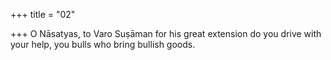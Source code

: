 +++
title = "02"

+++
O Nāsatyas, to Varo Suṣāman for his great extension
do you drive with your help, you bulls who bring bullish goods.